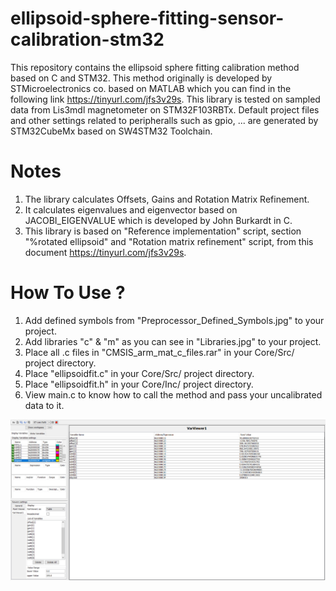 # ellipsoid-sphere-fitting-sensor-calibration-stm32
This repository contains the ellipsoid sphere fitting calibration method based on C and STM32. This method originally is developed by STMicroelectronics co. based on MATLAB which you can find in the following link https://tinyurl.com/jfs3v29s. 
This library is tested on sampled data from Lis3mdl magnetometer on STM32F103RBTx.
Default project files and other settings related to peripheralls such as gpio, ... are generated by STM32CubeMx based on SW4STM32 Toolchain.

# Notes
1. The library calculates Offsets, Gains and Rotation Matrix Refinement.
2. It calculates eigenvalues and eigenvector based on JACOBI_EIGENVALUE which is developed by John Burkardt in C.
3. This library is based on "Reference implementation" script, section "%rotated ellipsoid" and "Rotation matrix refinement" script, from this document https://tinyurl.com/jfs3v29s.
  
# How To Use ?
1. Add defined symbols from "Preprocessor_Defined_Symbols.jpg" to your project.
2. Add libraries "c" & "m" as you can see in "Libraries.jpg" to your project.
3. Place all .c files in "CMSIS_arm_mat_c_files.rar" in your Core/Src/ project directory.
4. Place "ellipsoidfit.c" in your Core/Src/ project directory.
5. Place "ellipsoidfit.h" in your Core/Inc/ project directory.
6. View main.c to know how to call the method and pass your uncalibrated data to it. 


![alt text](https://github.com/amirmohammadnsh/ellipsoid-sphere-fitting-sensor-calibration-stm32/blob/242cd9cf45f5eee88361fdde871b98b525ff5733/stmstudioResult_72MHZ.jpg)
